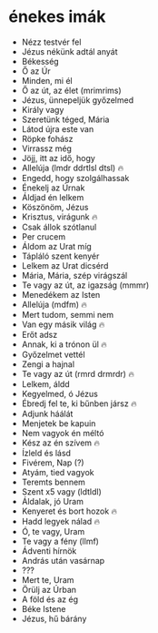 # énekes imák

* Nézz testvér fel
* Jézus nékünk adtál anyát
* Békesség
* Ő az Úr
* Minden, mi él
* Ő az út, az élet (mrimrims)
* Jézus, ünnepeljük győzelmed
* Király vagy
* Szeretünk téged, Mária
* Látod újra este van
* Röpke fohász
* Virrassz még
* Jöjj, itt az idő, hogy
* Allelúja (lmdr ddrtlsl dtsl) :fire:
* Engedd, hogy szolgálhassak
* Énekelj az Úrnak
* Áldjad én lelkem
* Köszönöm, Jézus
* Krisztus, virágunk :fire:
* Csak állok szótlanul
* Per crucem
* Áldom az Urat míg
* Tápláló szent kenyér
* Lelkem az Urat dicsérd
* Mária, Mária, szép virágszál
* Te vagy az út, az igazság (mmmr)
* Menedékem az Isten
* Allelúja (mdfm) :fire:
* Mert tudom, semmi nem
* Van egy másik világ :fire:
* Erőt adsz
* Annak, ki a trónon ül :fire:
* Győzelmet vettél
* Zengi a hajnal
* Te vagy az út (rmrd drmrdr) :fire:
* Lelkem, áldd
* Kegyelmed, ó Jézus
* Ébredj fel te, ki bűnben jársz :fire:
* Adjunk háálát
* Menjetek be kapuin
* Nem vagyok én méltó
* Kész az én szívem :fire:
* Ízleld és lásd
* Fivérem, Nap (?)
* Atyám, tied vagyok
* Teremts bennem
* Szent x5 vagy (ldtldl)
* Áldalak, jó Uram
* Kenyeret és bort hozok :fire:
* Hadd legyek nálad :fire:
* Ó, te vagy, Uram
* Te vagy a fény (llmf)
* Ádventi hírnök
* András után vasárnap
* ???
* Mert te, Uram
* Örülj az Úrban
* A föld és az ég
* Béke Istene
* Jézus, hű bárány
